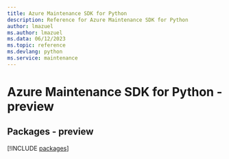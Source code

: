 ```yaml
---
title: Azure Maintenance SDK for Python
description: Reference for Azure Maintenance SDK for Python
author: lmazuel
ms.author: lmazuel
ms.data: 06/12/2023
ms.topic: reference
ms.devlang: python
ms.service: maintenance
---
```

# Azure Maintenance SDK for Python - preview
## Packages - preview
[!INCLUDE [packages](maintenance-index.md)]